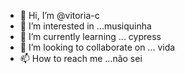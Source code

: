 - 👋 Hi, I’m @vitoria-c
- 👀 I’m interested in ...musiquinha
- 🌱 I’m currently learning ... cypress
- 💞️ I’m looking to collaborate on ... vida
- 📫 How to reach me ...não sei

<!---
vitoria-c/vitoria-c is a ✨ special ✨ repository because its `README.md` (this file) appears on your GitHub profile.
You can click the Preview link to take a look at your changes.
--->
